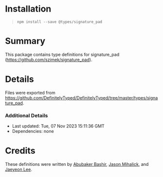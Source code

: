 # Installation
> `npm install --save @types/signature_pad`

# Summary
This package contains type definitions for signature_pad (https://github.com/szimek/signature_pad).

# Details
Files were exported from https://github.com/DefinitelyTyped/DefinitelyTyped/tree/master/types/signature_pad.

### Additional Details
 * Last updated: Tue, 07 Nov 2023 15:11:36 GMT
 * Dependencies: none

# Credits
These definitions were written by [Abubaker Bashir](https://github.com/AbubakerB), [Jason Mihalick](https://github.com/jrmihalick), and [Jaeyeon Lee](https://github.com/leejaedus).
